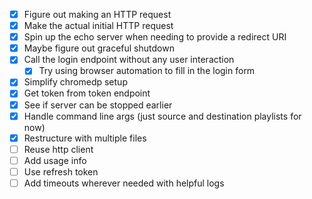- [x] Figure out making an HTTP request
- [x] Make the actual initial HTTP request
- [x] Spin up the echo server when needing to provide a redirect URI
- [x] Maybe figure out graceful shutdown
- [x] Call the login endpoint without any user interaction
    - [x] Try using browser automation to fill in the login form
- [x] Simplify chromedp setup
- [x] Get token from token endpoint
- [x] See if server can be stopped earlier
- [x] Handle command line args (just source and destination playlists for now)
- [x] Restructure with multiple files
- [ ] Reuse http client
- [ ] Add usage info
- [ ] Use refresh token
- [ ] Add timeouts wherever needed with helpful logs